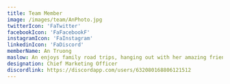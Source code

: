 ```yaml
---
title: Team Member
image: /images/team/AnPhoto.jpg
twitterIcon: 'FaTwitter'
facebookIcon: 'FaFacebookF'
instagramIcon: 'FaInstagram'
linkedinIcon: 'FaDiscord'
memberName: An Truong
maslow: An enjoys family road trips, hanging out with her amazing friends, writing poetry, ranting in her speech and debate team, and learning everything she can about how humans work!
designation: Chief Marketing Officer
discordlink: https://discordapp.com/users/632080168806121512
---
```

